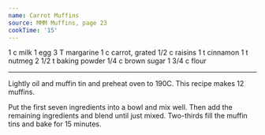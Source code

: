 ```yaml
---
name: Carrot Muffins
source: MMM Muffins, page 23
cookTime: '15'
---
```


1 c milk
1 egg
3 T margarine
1 c carrot, grated
1/2 c raisins
1 t cinnamon
1 t nutmeg
2 1/2 t baking powder
1/4 c brown sugar
1 3/4 c flour

---

Lightly oil and muffin tin and preheat oven to 190C.  This recipe makes 12 muffins.

Put the first seven ingredients into a bowl and mix well.  Then add the remaining ingredients and blend until just mixed.  Two-thirds fill the muffin tins and bake for 15 minutes.

